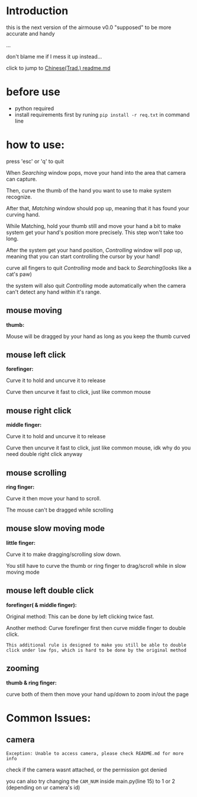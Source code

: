 # Introduction
this is the next version of the airmouse v0.0
"supposed" to be more accurate and handy

...

don't blame me if I mess it up instead...

click to jump to [Chinese(Trad.) readme.md](CHREADME.md)

# before use
- python required
- install requirements first by runing `pip install -r req.txt` in command line


# how to use:
    
press 'esc' or 'q' to quit


When *Searching* window pops, move your hand into the area that camera can capture.

Then, curve the thumb of the hand you want to use to make system recognize.

After that, *Matching* window should pop up, meaning that it has found your curving hand.

While Matching, hold your thumb still and move your hand a bit to make system get your hand's position more precisely. This step won't take too long.

After the system get your hand position, *Controlling* window will pop up, meaning that you can start controlling the cursor by your hand!


curve all fingers to quit *Controlling* mode and back to *Searching*(looks like a cat's paw)

the system will also quit *Controlling* mode automatically when the camera can't detect any hand within it's range.

## mouse moving
**thumb:**

Mouse will be dragged by your hand as long as you keep the thumb curved

## mouse left click 
**forefinger:**

Curve it to hold and uncurve it to release

Curve then uncurve it fast to click, just like common mouse
## mouse right click
**middle finger:**

Curve it to hold and uncurve it to release

Curve then uncurve it fast to click, just like common mouse, idk why do you need double right click anyway
## mouse scrolling
**ring finger:**

Curve it then move your hand to scroll.

The mouse can't be dragged while scrolling
## mouse slow moving mode
**little finger:**

Curve it to make dragging/scrolling slow down.

You still have to curve the thumb or ring finger to drag/scroll while in slow moving mode
## mouse left double click 
**forefinger( & middle finger):**

Original method: This can be done by left clicking twice fast.

Another method: Curve forefinger first then curve middle finger to double click.
        
`This additional rule is designed to make you still be able to double click under low fps, which is hard to be done by the original method`
## zooming 
**thumb & ring finger:**

curve both of them then move your hand up/down to zoom in/out the page


# Common Issues:

## camera

`Exception: Unable to access camera, please check README.md for more info`

check if the camera wasnt attached, or the permission got denied 

you can also try changing the `CAM_NUM` inside main.py(line 15) to 1 or 2 (depending on ur camera's id)
